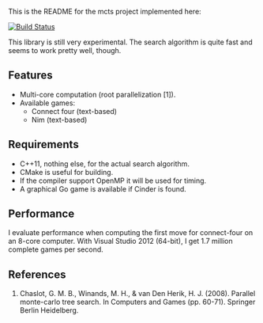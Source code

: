 This is the README for the mcts project implemented here:

[![Build Status](https://travis-ci.org/PetterS/monte-carlo-tree-search.png)](https://travis-ci.org/PetterS/monte-carlo-tree-search)

This library is still very experimental. 
The search algorithm is quite fast and seems to work pretty well, though.

Features
-----------
* Multi-core computation (root parallelization [1]).
* Available games:
  * Connect four (text-based)
  * Nim (text-based)

Requirements
------------
 * C++11, nothing else, for the actual search algorithm.
 * CMake is useful for building.
 * If the compiler support OpenMP it will be used for timing.
 * A graphical Go game is available if Cinder is found.

Performance
-----------
I evaluate performance when computing the first move for connect-four on an 8-core computer.
With Visual Studio 2012 (64-bit), I get 1.7 million complete games per second.

References
----------
1. Chaslot, G. M. B., Winands, M. H., & van Den Herik, H. J. (2008). Parallel monte-carlo tree search. In Computers and Games (pp. 60-71). Springer Berlin Heidelberg.
